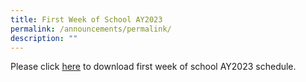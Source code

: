 ```yaml
---
title: First Week of School AY2023
permalink: /announcements/permalink/
description: ""
---
```

Please click [here](\files\Announcements\FirstWeekProgramme.pdf) to download first week of school AY2023 schedule.